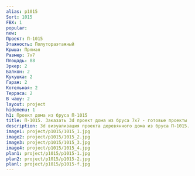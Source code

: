 ```yaml
---
alias: p1015
Sort: 1015
FBX: 1
popular: 
new: 
Проект: П-1015
Этажность: Полутораэтажный
Крыша: Прямая
Размер: 7х7
Площадь: 88
Эркер: 2
Балкон: 2
Кукушка: 2
Гараж: 2
Котельная: 2
Терраса: 2
В чашу: 2
layout: project
hidemenu: 1
h1: Проект дома из бруса П-1015
title: П-1015. Заказать 3d проект дома из бруса 7х7 - готовые проекты
description: 3d визуализация проекта деревянного дома из бруса П-1015. Площадь 88 м2, размер 7х7. Вы можете внести любые изменения в проект.
image1: project/p1015/1015_1.jpg
image2: project/p1015/1015_2.jpg
image3: project/p1015/1015_3.jpg
image4: project/p1015/1015_4.jpg
plan1: project/p1015/p1015-1.jpg
plan2: project/p1015/p1015-2.jpg
planl: project/p1015/p1015-f.jpg
---
```

